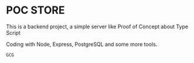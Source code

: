 # POC STORE

This is a backend project, a simple server like Proof of Concept about Type Script 

Coding with Node, Express, PostgreSQL and some more tools. 

`GCG`